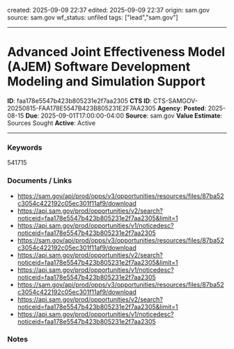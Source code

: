 created: 2025-09-09 22:37
edited: 2025-09-09 22:37
origin: sam.gov
source: sam.gov
wf_status: unfiled
tags: ["lead","sam.gov"]

---

# Advanced Joint Effectiveness Model (AJEM) Software Development Modeling and Simulation Support

**ID**: faa178e5547b423b805231e2f7aa2305
**CTS ID**: CTS-SAMGOV-20250815-FAA178E5547B423B805231E2F7AA2305
**Agency**: 
**Posted**: 2025-08-15
**Due**: 2025-09-01T17:00:00-04:00
**Source**: sam.gov
**Value Estimate**: Sources Sought
**Active**: Active

---

### Keywords
541715

### Documents / Links
- <https://sam.gov/api/prod/opps/v3/opportunities/resources/files/87ba52c3054c422192c05ec301f11af9/download>
- <https://api.sam.gov/prod/opportunities/v2/search?noticeid=faa178e5547b423b805231e2f7aa2305&limit=1>
- <https://api.sam.gov/prod/opportunities/v1/noticedesc?noticeid=faa178e5547b423b805231e2f7aa2305>
- <https://sam.gov/api/prod/opps/v3/opportunities/resources/files/87ba52c3054c422192c05ec301f11af9/download>
- <https://api.sam.gov/prod/opportunities/v2/search?noticeid=faa178e5547b423b805231e2f7aa2305&limit=1>
- <https://api.sam.gov/prod/opportunities/v1/noticedesc?noticeid=faa178e5547b423b805231e2f7aa2305>
- <https://sam.gov/api/prod/opps/v3/opportunities/resources/files/87ba52c3054c422192c05ec301f11af9/download>
- <https://api.sam.gov/prod/opportunities/v2/search?noticeid=faa178e5547b423b805231e2f7aa2305&limit=1>
- <https://api.sam.gov/prod/opportunities/v1/noticedesc?noticeid=faa178e5547b423b805231e2f7aa2305>

### Notes

